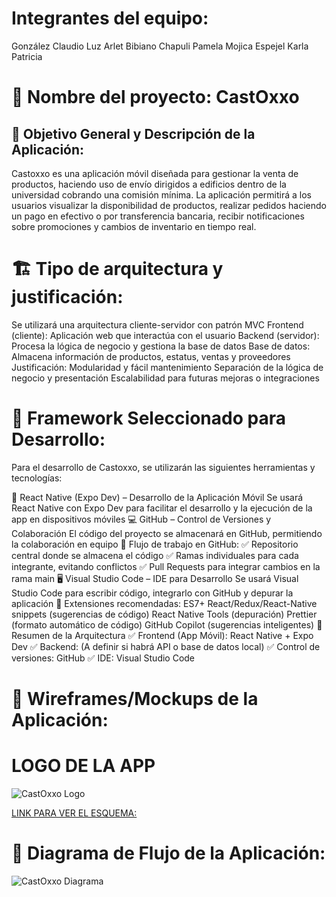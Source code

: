 # Integrantes del equipo:
González Claudio Luz Arlet
Bibiano Chapuli Pamela
Mojica Espejel Karla Patricia

# 📌 Nombre del proyecto: CastOxxo
## 🎯 Objetivo General y Descripción de la Aplicación:

Castoxxo es una aplicación móvil diseñada para gestionar la venta de productos, haciendo uso de envío dirigidos a edificios dentro de la universidad cobrando una comisión mínima. La aplicación permitirá a los usuarios visualizar la disponibilidad de productos, realizar pedidos haciendo un pago en efectivo o por transferencia bancaria, recibir notificaciones sobre promociones y cambios de inventario en tiempo real.

# 🏗 Tipo de arquitectura y justificación:
Se utilizará una arquitectura cliente-servidor con patrón MVC
Frontend (cliente): Aplicación web que interactúa con el usuario
Backend (servidor): Procesa la lógica de negocio y gestiona la base de datos
Base de datos: Almacena información de productos, estatus, ventas y proveedores
Justificación:
Modularidad y fácil mantenimiento
Separación de la lógica de negocio y presentación
Escalabilidad para futuras mejoras o integraciones

# 🚀 Framework Seleccionado para Desarrollo:
Para el desarrollo de Castoxxo, se utilizarán las siguientes herramientas y tecnologías:

📱 React Native (Expo Dev) – Desarrollo de la Aplicación Móvil
Se usará React Native con Expo Dev para facilitar el desarrollo y la ejecución de la app en dispositivos móviles
💻 GitHub – Control de Versiones y Colaboración
El código del proyecto se almacenará en GitHub, permitiendo la colaboración en equipo
🔹 Flujo de trabajo en GitHub:
✅ Repositorio central donde se almacena el código
✅ Ramas individuales para cada integrante, evitando conflictos
✅ Pull Requests para integrar cambios en la rama main
🖥️ Visual Studio Code – IDE para Desarrollo
Se usará Visual Studio Code para escribir código, integrarlo con GitHub y depurar la aplicación
🔹 Extensiones recomendadas:
ES7+ React/Redux/React-Native snippets (sugerencias de código)
React Native Tools (depuración)
Prettier (formato automático de código)
GitHub Copilot (sugerencias inteligentes)
🔗 Resumen de la Arquitectura
✅ Frontend (App Móvil): React Native + Expo Dev
✅ Backend: (A definir si habrá API o base de datos local)
✅ Control de versiones: GitHub
✅ IDE: Visual Studio Code

# 🎨 Wireframes/Mockups de la Aplicación:

# LOGO DE LA APP
![CastOxxo Logo](https://drive.google.com/uc?export=view&id=1_gYL5opIh20N5PBYLIuN8Vcqs1QGdh9v)


[LINK PARA VER EL ESQUEMA:](https://drive.google.com/file/d/1mUh-7uv2DSakOieUVSTlb7cOvwLIGHJ-/view?usp=drivesdk)

# 📍 Diagrama de Flujo de la Aplicación:

![CastOxxo Diagrama](https://drive.google.com/file/d/13pThAUROAbAl07b6r_wQUTs17Pzb_sD5/view?usp=sharing)
